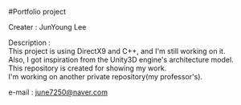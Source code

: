 #Portfolio project

Creater : JunYoung Lee

Description :  
This project is using DirectX9 and C++, and I'm still working on it.  
Also, I got inspiration from the Unity3D engine's architecture model.  
This repository is created for showing my work.  
I'm working on another private repository(my professor's).

e-mail : june7250@naver.com
